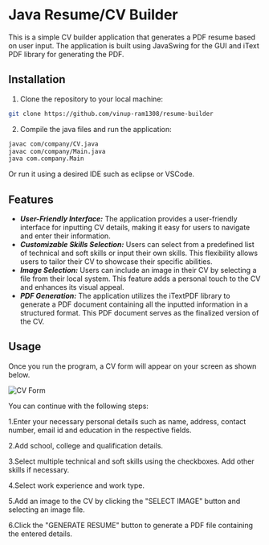 # Java Resume/CV Builder

This is a simple CV builder application that generates a PDF resume based on user input. The application is built using JavaSwing for the GUI and iText PDF library for generating the PDF.


## Installation

1. Clone the repository to your local machine:

```bash
git clone https://github.com/vinup-ram1308/resume-builder

```
2. Compile the java files and run the application:

```bash
javac com/company/CV.java
javac com/company/Main.java
java com.company.Main
```
Or run it using a desired IDE such as eclipse or VSCode.

## Features

- ***User-Friendly Interface:*** The application provides a user-friendly interface for inputting CV details, making it easy for users to navigate and enter their information.
- ***Customizable Skills Selection:*** Users can select from a predefined list of technical and soft skills or input their own skills. This flexibility allows users to tailor their CV to showcase their specific abilities.
- ***Image Selection:*** Users can include an image in their CV by selecting a file from their local system. This feature adds a personal touch to the CV and enhances its visual appeal.
- ***PDF Generation:*** The application utilizes the iTextPDF library to generate a PDF document containing all the inputted information in a structured format. This PDF document serves as the finalized version of the CV.

## Usage

Once you run the program, a CV form will appear on your screen as shown below.

![CV Form](https://github.com/vinup-ram1308/resume-builder/assets/157267994/494b5fb0-74cf-46db-9533-ccdb3a77bf6b)

You can continue with the following steps:

1.Enter your necessary personal details such as name, address, contact number, email id and education in the respective fields.

2.Add school, college and qualification details.

3.Select multiple technical and soft skills using the checkboxes.
Add other skills if necessary.

4.Select work experience and work type.

5.Add an image to the CV by clicking the "SELECT IMAGE" button and selecting an image file.

6.Click the "GENERATE RESUME" button to generate a PDF file containing the entered details.


